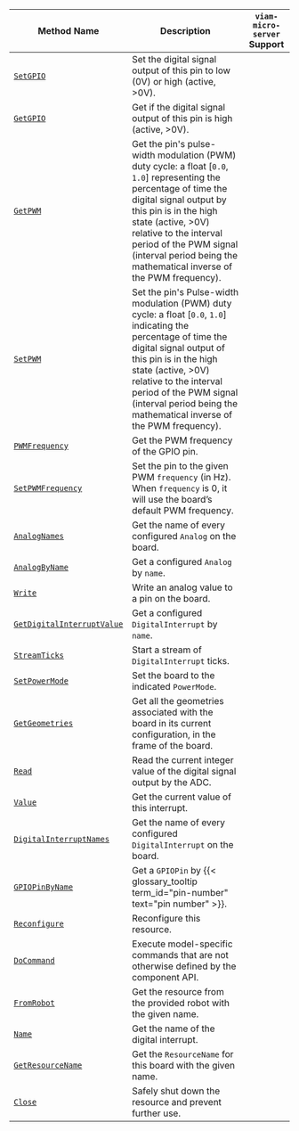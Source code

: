 <!-- prettier-ignore -->
| Method Name | Description | `viam-micro-server` Support |
| ----------- | ----------- | ----------------- |
| [`SetGPIO`](/components/board/#setgpio) | Set the digital signal output of this pin to low (0V) or high (active, >0V). | <p class="center-text"><i class="fas fa-check" title="yes"></i></p> |
| [`GetGPIO`](/components/board/#getgpio) | Get if the digital signal output of this pin is high (active, >0V). | <p class="center-text"><i class="fas fa-check" title="yes"></i></p> |
| [`GetPWM`](/components/board/#getpwm) | Get the pin's pulse-width modulation (PWM) duty cycle: a float [`0.0`, `1.0`] representing the percentage of time the digital signal output by this pin is in the high state (active, >0V) relative to the interval period of the PWM signal (interval period being the mathematical inverse of the PWM frequency). | <p class="center-text"><i class="fas fa-check" title="yes"></i></p> |
| [`SetPWM`](/components/board/#setpwm) | Set the pin's Pulse-width modulation (PWM) duty cycle: a float [`0.0`, `1.0`] indicating the percentage of time the digital signal output of this pin is in the high state (active, >0V) relative to the interval period of the PWM signal (interval period being the mathematical inverse of the PWM frequency). | <p class="center-text"><i class="fas fa-check" title="yes"></i></p> |
| [`PWMFrequency`](/components/board/#pwmfrequency) | Get the PWM frequency of the GPIO pin. | <p class="center-text"><i class="fas fa-check" title="yes"></i></p> |
| [`SetPWMFrequency`](/components/board/#setpwmfrequency) | Set the pin to the given PWM `frequency` (in Hz). When `frequency` is 0, it will use the board’s default PWM frequency. | <p class="center-text"><i class="fas fa-check" title="yes"></i></p> |
| [`AnalogNames`](/components/board/#analognames) | Get the name of every configured `Analog` on the board. | <p class="center-text"><i class="fas fa-times" title="no"></i></p> |
| [`AnalogByName`](/components/board/#analogbyname) | Get a configured `Analog` by `name`. | <p class="center-text"><i class="fas fa-times" title="no"></i></p> |
| [`Write`](/components/board/#write) | Write an analog value to a pin on the board. | <p class="center-text"><i class="fas fa-check" title="yes"></i></p> |
| [`GetDigitalInterruptValue`](/components/board/#getdigitalinterruptvalue) | Get a configured `DigitalInterrupt` by `name`. | <p class="center-text"><i class="fas fa-times" title="no"></i></p> |
| [`StreamTicks`](/components/board/#streamticks) | Start a stream of `DigitalInterrupt` ticks. | <p class="center-text"><i class="fas fa-times" title="no"></i></p> |
| [`SetPowerMode`](/components/board/#setpowermode) | Set the board to the indicated `PowerMode`. | <p class="center-text"><i class="fas fa-times" title="no"></i></p> |
| [`GetGeometries`](/components/board/#getgeometries) | Get all the geometries associated with the board in its current configuration, in the frame of the board. | <p class="center-text"><i class="fas fa-times" title="no"></i></p> |
| [`Read`](/components/board/#read) | Read the current integer value of the digital signal output by the ADC. | <p class="center-text"><i class="fas fa-check" title="yes"></i></p> |
| [`Value`](/components/board/#value) | Get the current value of this interrupt. | <p class="center-text"><i class="fas fa-times" title="no"></i></p> |
| [`DigitalInterruptNames`](/components/board/#digitalinterruptnames) | Get the name of every configured `DigitalInterrupt` on the board. | <p class="center-text"><i class="fas fa-times" title="no"></i></p> |
| [`GPIOPinByName`](/components/board/#gpiopinbyname) | Get a `GPIOPin` by {{< glossary_tooltip term_id="pin-number" text="pin number" >}}. | <p class="center-text"><i class="fas fa-times" title="no"></i></p> |
| [`Reconfigure`](/components/board/#reconfigure) | Reconfigure this resource. | <p class="center-text"><i class="fas fa-times" title="no"></i></p> |
| [`DoCommand`](/components/board/#docommand) | Execute model-specific commands that are not otherwise defined by the component API. | <p class="center-text"><i class="fas fa-check" title="yes"></i></p> |
| [`FromRobot`](/components/board/#fromrobot) | Get the resource from the provided robot with the given name. | <p class="center-text"><i class="fas fa-times" title="no"></i></p> |
| [`Name`](/components/board/#name) | Get the name of the digital interrupt. | <p class="center-text"><i class="fas fa-times" title="no"></i></p> |
| [`GetResourceName`](/components/board/#getresourcename) | Get the `ResourceName` for this board with the given name. | <p class="center-text"><i class="fas fa-times" title="no"></i></p> |
| [`Close`](/components/board/#close) | Safely shut down the resource and prevent further use. | <p class="center-text"><i class="fas fa-times" title="no"></i></p> |

